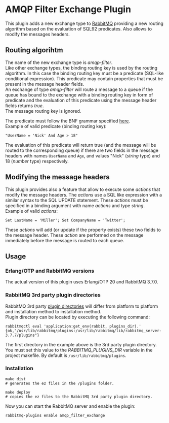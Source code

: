 # AMQP Filter Exchange Plugin

This plugin adds a new exchange type to [RabbitMQ](http://www.rabbitmq.com/) providing a new routing algorithm based on the evaluation of SQL92 predicates. 
Also allows to modify the messages headers.

## Routing algorihtm

The name of the new exchange type is _amqp-filter_.     
Like other exchange types, the binding routing key is used by the routing algorithm. 
In this case the binding routing key must be a predicate (SQL-like conditional expression). 
This predicate may contain properties that must be present in the message header fields.        
An exchange of type _amqp-filter_ will route a message to a queue if the queue has bound to the exchange with
a binding routing key in form of predicate and the evaluation of this predicate using the message header fields returns _true_.     
The message routing key is ignored.     

The predicate must follow the BNF grammar specified [here](https://docs.microsoft.com/en-us/azure/service-bus-messaging/service-bus-messaging-sql-filter).      
Example of valid predicate (binding routing key):
```
"UserName = 'Nick' And Age > 18"
```

The evaluation of this predicate will return true (and the message will be routed to the corresponding queue) 
if there are two fields in the message headers with names `UserName` and `Age`, and values "Nick" (_string_ type) and 18 (_number_ type) respectively.

## Modifying the message headers

This plugin provides also a feature that allow to execute some _actions_ that modify the message headers. 
The _actions_ use a SQL like expression with a similar syntax to the SQL UPDATE statement. 
These _actions_ must be specified in a binding argument with name _actions_ and type _string_.        
Example of valid _actions_:
```
Set LastName = 'Miller'; Set CompanyName = 'Twitter';
```
These _actions_ will add (or update if the property exists) these two fields to the message header. 
These _action_ are performed on the message inmediately before the message is routed to each queue. 

## Usage

### Erlang/OTP and RabbitMQ versions

The actual version of this plugin uses Erlang/OTP 20 and RabbitMQ 3.7.0.            

### RabbitMQ 3rd party plugin directories
RabbitMQ 3rd party [plugin directories](https://www.rabbitmq.com/plugins.html#plugin-directories) will differ from platform to platform and installation method to installation method.     
Plugin directory can be located by executing the following command:
```
rabbitmqctl eval 'application:get_env(rabbit, plugins_dir).'
{ok,"/usr/lib/rabbitmq/plugins:/usr/lib/rabbitmq/lib/rabbitmq_server-3.7.7/plugins"}
```
The first directory in the example above is the 3rd party plugin directory. You must set this value to the _RABBITMQ_PLUGINS_DIR_ variable in the project makefile. By default is `/usr/lib/rabbitmq/plugins`.
### Installation

```
make dist 
# generates the ez files in the /plugins folder.

make deploy
# copies the ez files to the RabbitMQ 3rd party plugin directory.
```

Now you can start the RabbitMQ server and enable the plugin:
```
rabbitmq-plugins enable amqp_filter_exchange
```
